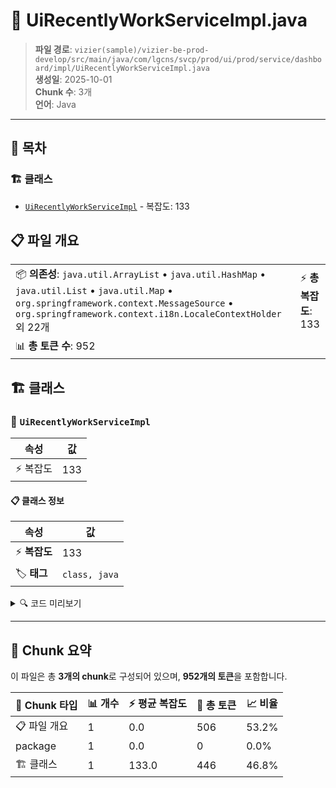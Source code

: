 # 📄 UiRecentlyWorkServiceImpl.java

> **파일 경로**: `vizier(sample)/vizier-be-prod-develop/src/main/java/com/lgcns/svcp/prod/ui/prod/service/dashboard/impl/UiRecentlyWorkServiceImpl.java`  
> **생성일**: 2025-10-01  
> **Chunk 수**: 3개  
> **언어**: Java
---

## 📑 목차

### 🏗️ 클래스
- [`UiRecentlyWorkServiceImpl`](#class-uirecentlyworkserviceimpl) - 복잡도: 133

## 📋 파일 개요

| | |
|--|--|
| 📦 **의존성**: `java.util.ArrayList` • `java.util.HashMap` • `java.util.List` • `java.util.Map` • `org.springframework.context.MessageSource` • `org.springframework.context.i18n.LocaleContextHolder` 외 22개 | ⚡ **총 복잡도**: 133 |
| 📊 **총 토큰 수**: 952 |  |



## 🏗️ 클래스

### <a id="class-uirecentlyworkserviceimpl"></a>🎯 `UiRecentlyWorkServiceImpl`

| 속성 | 값 |
|------|----|
| ⚡ 복잡도 | 133 |



#### 📋 클래스 정보

| 속성 | 값 |
|------|----|
| ⚡ **복잡도** | 133 || 📍 **라인 범위** | 37-37 |
| 🏷️ **태그** | `class, java` |

<details>
<summary>🔍 코드 미리보기</summary>

```java
public class UiRecentlyWorkServiceImpl implements UiRecentlyWorkService {
	
	private final CommonDao commonDao;
	private final DsbdRecentWorkMapper recentWorkMapper; 
	private final RecentWorkExcelHelper excelHelper;
	private final MessageSource messageSource;
	
	@Override
	public Object getRecentlyWork(RecentlyWorkSearchPagingDto searchPaging, Integer page, Integer size) {
		RecentlyWorkSearchPagingDto properties = buildProperties(searchPaging, page, size);
		PageResult<DsbdRecentlyWorkEntity> pageResultRecentlyWorkEntities = commonDao.selectPagedList("ui-dsbd-recently-work-d.findProperties", properties);
		List<DsbdRecentlyWorkEntity> recentlyWorkEntities = pageResultRecentlyWorkEntities.getElements();
		if (searchPaging.getView().equals("simple")) {
			return recentlyWorkEntities.stream...
```

**Chunk 정보**
- 🆔 **ID**: `8aae9ba6441e`
- 📍 **라인**: 37-37
- 📊 **토큰**: 446
- 🏷️ **태그**: `class, java`

</details>

---





## 🧩 Chunk 요약

이 파일은 총 **3개의 chunk**로 구성되어 있으며, **952개의 토큰**을 포함합니다.

| 🧩 Chunk 타입 | 📊 개수 | ⚡ 평균 복잡도 | 📝 총 토큰 | 📈 비율 |
|---------------|--------|-------------|----------|--------|
| 📋 파일 개요 | 1 | 0.0 | 506 | 53.2% |
| package | 1 | 0.0 | 0 | 0.0% |
| 🏗️ 클래스 | 1 | 133.0 | 446 | 46.8% |

